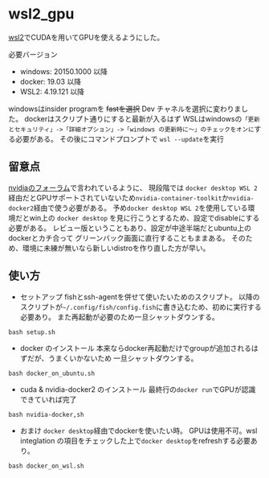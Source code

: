 # wsl2_gpu
[wsl2](https://docs.microsoft.com/ja-jp/windows/wsl/compare-versions)でCUDAを用いてGPUを使えるようにした。

必要バージョン

* windows: 20150.1000 以降
* docker: 19.03 以降
* WSL2: 4.19.121 以降

windowsはinsider programを ~~fastを選択~~ Dev チャネルを選択に変わりました。
dockerはスクリプト通りにすると最新が入るはず
WSLはwindowsの`「更新とセキュリティ」->「詳細オプション」->「windows
の更新時に〜」のチェックをオンに`する必要がある。
その後にコマンドプロンプトで `wsl --update`を実行 

## 留意点
[nvidiaのフォーラム](https://forums.developer.nvidia.com/t/hiccups-setting-up-wsl2-cuda/128641)で言われているように、
現段階では `docker desktop WSL 2`経由だとGPUサポートされていないため`nvidia-container-toolkit`か`nvidia-docker2`経由で使う必要がある。
予め`docker desktop WSL 2`を使用している環境だとwin上の `docker desktop` を見に行こうとするため、設定でdisableにする必要がある。
レビュー版ということもあり、設定が中途半端だとubuntu上のdockerとカチ合って
グリーンバック画面に直行することもままある。
そのため、環境に未練が無いなら新しいdistroを作り直した方が早い。

## 使い方
* セットアップ
fishとssh-agentを併せて使いたいためのスクリプト。
以降のスクリプトが`~/.config/fish/config.fish`に書き込むため、初めに実行する必要あり。
また再起動が必要のため一旦シャットダウンする。

```
bash setup.sh
```

* docker のインストール
本来ならdocker再起動だけでgroupが追加されるはずだが、うまくいかないため
一旦シャットダウンする。
```
bash docker_on_ubuntu.sh
```

* cuda & nvidia-docker2 のインストール
最終行の`docker run`でGPUが認識できていれば完了

```
bash nvidia-docker,sh
```

* おまけ
`docker desktop`経由でdockerを使いたい時。
GPUは使用不可。wsl integlation の項目をチェックした上で`docker desktop`をrefreshする必要あり。

```
bash docker_on_wsl.sh
```
